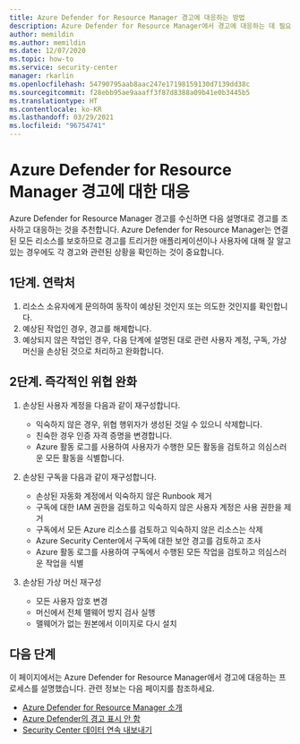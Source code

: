 ```yaml
---
title: Azure Defender for Resource Manager 경고에 대응하는 방법
description: Azure Defender for Resource Manager에서 경고에 대응하는 데 필요한 단계에 대해 알아봅니다.
author: memildin
ms.author: memildin
ms.date: 12/07/2020
ms.topic: how-to
ms.service: security-center
manager: rkarlin
ms.openlocfilehash: 54790795aab8aac247e17198159130d7139dd38c
ms.sourcegitcommit: f28ebb95ae9aaaff3f87d8388a09b41e0b3445b5
ms.translationtype: HT
ms.contentlocale: ko-KR
ms.lasthandoff: 03/29/2021
ms.locfileid: "96754741"
---
```

# <a name="respond-to-azure-defender-for-resource-manager-alerts"></a>Azure Defender for Resource Manager 경고에 대한 대응

Azure Defender for Resource Manager 경고를 수신하면 다음 설명대로 경고를 조사하고 대응하는 것을 추천합니다. Azure Defender for Resource Manager는 연결된 모든 리소스를 보호하므로 경고를 트리거한 애플리케이션이나 사용자에 대해 잘 알고 있는 경우에도 각 경고와 관련된 상황을 확인하는 것이 중요합니다.  


## <a name="step-1-contact"></a>1단계. 연락처

1. 리소스 소유자에게 문의하여 동작이 예상된 것인지 또는 의도한 것인지를 확인합니다.
1. 예상된 작업인 경우, 경고를 해제합니다.
1. 예상되지 않은 작업인 경우, 다음 단계에 설명된 대로 관련 사용자 계정, 구독, 가상 머신을 손상된 것으로 처리하고 완화합니다.

## <a name="step-2-immediate-mitigation"></a>2단계. 즉각적인 위협 완화 

1. 손상된 사용자 계정을 다음과 같이 재구성합니다.
    - 익숙하지 않은 경우, 위협 행위자가 생성된 것일 수 있으니 삭제합니다.
    - 친숙한 경우 인증 자격 증명을 변경합니다.
    - Azure 활동 로그를 사용하여 사용자가 수행한 모든 활동을 검토하고 의심스러운 모든 활동을 식별합니다.

1. 손상된 구독을 다음과 같이 재구성합니다.
    - 손상된 자동화 계정에서 익숙하지 않은 Runbook 제거
    - 구독에 대한 IAM 권한을 검토하고 익숙하지 않은 사용자 계정은 사용 권한을 제거
    - 구독에서 모든 Azure 리소스를 검토하고 익숙하지 않은 리소스는 삭제
    - Azure Security Center에서 구독에 대한 보안 경고를 검토하고 조사
    - Azure 활동 로그를 사용하여 구독에서 수행된 모든 작업을 검토하고 의심스러운 작업을 식별

1. 손상된 가상 머신 재구성
    - 모든 사용자 암호 변경
    - 머신에서 전체 맬웨어 방지 검사 실행
    - 맬웨어가 없는 원본에서 이미지로 다시 설치


## <a name="next-steps"></a>다음 단계

이 페이지에서는 Azure Defender for Resource Manager에서 경고에 대응하는 프로세스를 설명했습니다. 관련 정보는 다음 페이지를 참조하세요.

- [Azure Defender for Resource Manager 소개](defender-for-resource-manager-introduction.md)
- [Azure Defender의 경고 표시 안 함](alerts-suppression-rules.md)
- [Security Center 데이터 연속 내보내기](continuous-export.md)